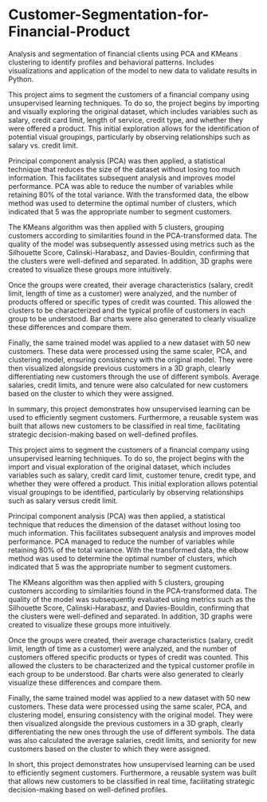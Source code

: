 # Customer-Segmentation-for-Financial-Product
Analysis and segmentation of financial clients using PCA and KMeans clustering to identify profiles and behavioral patterns. Includes visualizations and application of the model to new data to validate results in Python.


This project aims to segment the customers of a financial company using unsupervised learning techniques. To do so, the project begins by importing and visually exploring the original dataset, which includes variables such as salary, credit card limit, length of service, credit type, and whether they were offered a product. This initial exploration allows for the identification of potential visual groupings, particularly by observing relationships such as salary vs. credit limit.

Principal component analysis (PCA) was then applied, a statistical technique that reduces the size of the dataset without losing too much information. This facilitates subsequent analysis and improves model performance. PCA was able to reduce the number of variables while retaining 80% of the total variance. With the transformed data, the elbow method was used to determine the optimal number of clusters, which indicated that 5 was the appropriate number to segment customers.

The KMeans algorithm was then applied with 5 clusters, grouping customers according to similarities found in the PCA-transformed data. The quality of the model was subsequently assessed using metrics such as the Silhouette Score, Calinski-Harabasz, and Davies-Bouldin, confirming that the clusters were well-defined and separated. In addition, 3D graphs were created to visualize these groups more intuitively.

Once the groups were created, their average characteristics (salary, credit limit, length of time as a customer) were analyzed, and the number of products offered or specific types of credit was counted. This allowed the clusters to be characterized and the typical profile of customers in each group to be understood. Bar charts were also generated to clearly visualize these differences and compare them.

Finally, the same trained model was applied to a new dataset with 50 new customers. These data were processed using the same scaler, PCA, and clustering model, ensuring consistency with the original model. They were then visualized alongside previous customers in a 3D graph, clearly differentiating new customers through the use of different symbols. Average salaries, credit limits, and tenure were also calculated for new customers based on the cluster to which they were assigned.

In summary, this project demonstrates how unsupervised learning can be used to efficiently segment customers. Furthermore, a reusable system was built that allows new customers to be classified in real time, facilitating strategic decision-making based on well-defined profiles.

This project aims to segment the customers of a financial company using unsupervised learning techniques. To do so, the project begins with the import and visual exploration of the original dataset, which includes variables such as salary, credit card limit, customer tenure, credit type, and whether they were offered a product. This initial exploration allows potential visual groupings to be identified, particularly by observing relationships such as salary versus credit limit.

Principal component analysis (PCA) was then applied, a statistical technique that reduces the dimension of the dataset without losing too much information. This facilitates subsequent analysis and improves model performance. PCA managed to reduce the number of variables while retaining 80% of the total variance. With the transformed data, the elbow method was used to determine the optimal number of clusters, which indicated that 5 was the appropriate number to segment customers.

The KMeans algorithm was then applied with 5 clusters, grouping customers according to similarities found in the PCA-transformed data. The quality of the model was subsequently evaluated using metrics such as the Silhouette Score, Calinski-Harabasz, and Davies-Bouldin, confirming that the clusters were well-defined and separated. In addition, 3D graphs were created to visualize these groups more intuitively.

Once the groups were created, their average characteristics (salary, credit limit, length of time as a customer) were analyzed, and the number of customers offered specific products or types of credit was counted. This allowed the clusters to be characterized and the typical customer profile in each group to be understood. Bar charts were also generated to clearly visualize these differences and compare them.

Finally, the same trained model was applied to a new dataset with 50 new customers. These data were processed using the same scaler, PCA, and clustering model, ensuring consistency with the original model. They were then visualized alongside the previous customers in a 3D graph, clearly differentiating the new ones through the use of different symbols. The data was also calculated the average salaries, credit limits, and seniority for new customers based on the cluster to which they were assigned.

In short, this project demonstrates how unsupervised learning can be used to efficiently segment customers. Furthermore, a reusable system was built that allows new customers to be classified in real time, facilitating strategic decision-making based on well-defined profiles.
